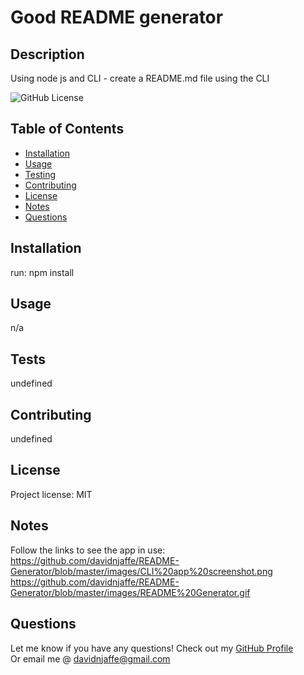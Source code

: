 # Good README generator

## Description 

Using node js and CLI - create a README.md file using the CLI
                
![GitHub License](https://img.shields.io/badge/license-MIT-green.svg)

## Table of Contents
                                           
* [Installation](#installation)
* [Usage](#usage)
* [Testing](#tests)
* [Contributing](#contributing)
* [License](#license)
* [Notes](#notes)
* [Questions](#questions)
                    
## Installation
                      
run: npm install
                     
## Usage 
                      
n/a

## Tests
                      
undefined

## Contributing
                      
undefined
                    
## License
                      
Project license: MIT

## Notes

Follow the links to see the app in use: https://github.com/davidnjaffe/README-Generator/blob/master/images/CLI%20app%20screenshot.png https://github.com/davidnjaffe/README-Generator/blob/master/images/README%20Generator.gif
                                                        
## Questions
Let me know if you have any questions! Check out my [GitHub Profile](https://github.com/davidnjaffe)                 
Or email me @ <davidnjaffe@gmail.com>
                      
